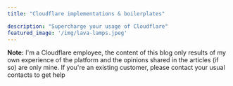 ```yaml
---
title: "Cloudflare implementations & boilerplates"

description: "Supercharge your usage of Cloudflare"
featured_image: '/img/lava-lamps.jpeg'
---
```

**Note:** I'm a Cloudflare employee, the content of this blog only results of my own experience of the platform and the opinions shared in the articles (if so) are only mine. If you're an existing customer, please contact your usual contacts to get help
